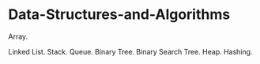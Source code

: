 # Data-Structures-and-Algorithms

Array.

Linked List.
Stack.
Queue.
Binary Tree.
Binary Search Tree.
Heap.
Hashing.
